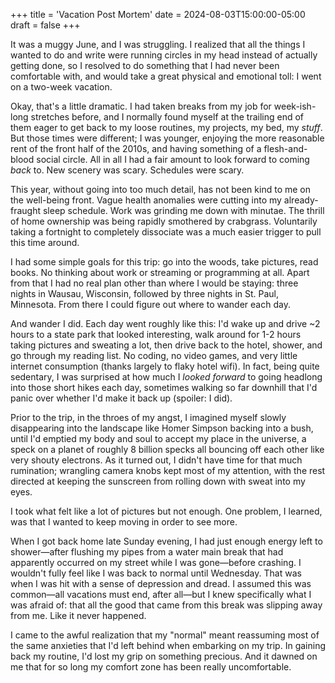 +++
title = 'Vacation Post Mortem'
date = 2024-08-03T15:00:00-05:00
draft = false
+++

It was a muggy June, and I was struggling. I realized that all the things I wanted to do and write were running circles in my head instead of actually getting done, so I resolved to do something that I had never been comfortable with, and would take a great physical and emotional toll: I went on a two-week vacation.

<!--more-->

Okay, that's a little dramatic. I had taken breaks from my job for week-ish-long stretches before, and I normally found myself at the trailing end of them eager to get back to my loose routines, my projects, my bed, my _stuff_. But those times were different; I was younger, enjoying the more reasonable rent of the front half of the 2010s, and having something of a flesh-and-blood social circle. All in all I had a fair amount to look forward to coming _back_ to. New scenery was scary. Schedules were scary.

This year, without going into too much detail, has not been kind to me on the well-being front. Vague health anomalies were cutting into my already-fraught sleep schedule. Work was grinding me down with minutae. The thrill of home ownership was being rapidly smothered by crabgrass. Voluntarily taking a fortnight to completely dissociate was a much easier trigger to pull this time around.

I had some simple goals for this trip: go into the woods, take pictures, read books. No thinking about work or streaming or programming at all. Apart from that I had no real plan other than where I would be staying: three nights in Wausau, Wisconsin, followed by three nights in St. Paul, Minnesota. From there I could figure out where to wander each day.

And wander I did. Each day went roughly like this: I'd wake up and drive ~2 hours to a state park that looked interesting, walk around for 1-2 hours taking pictures and sweating a lot, then drive back to the hotel, shower, and go through my reading list. No coding, no video games, and very little internet consumption (thanks largely to flaky hotel wifi). In fact, being quite sedentary, I was surprised at how much I _looked forward_ to going headlong into those short hikes each day, sometimes walking so far downhill that I'd panic over whether I'd make it back up (spoiler: I did).

Prior to the trip, in the throes of my angst, I imagined myself slowly disappearing into the landscape like Homer Simpson backing into a bush, until I'd emptied my body and soul to accept my place in the universe, a speck on a planet of roughly 8 billion specks all bouncing off each other like very shouty electrons. As it turned out, I didn't have time for that much rumination; wrangling camera knobs kept most of my attention, with the rest directed at keeping the sunscreen from rolling down with sweat into my eyes.

I took what felt like a lot of pictures but not enough. One problem, I learned, was that I wanted to keep moving in order to see more.

When I got back home late Sunday evening, I had just enough energy left to shower—after flushing my pipes from a water main break that had apparently occurred on my street while I was gone—before crashing. I wouldn't fully feel like I was back to normal until Wednesday. That was when I was hit with a sense of depression and dread. I assumed this was common—all vacations must end, after all—but I knew specifically what I was afraid of: that all the good that came from this break was slipping away from me. Like it never happened.

I came to the awful realization that my "normal" meant reassuming most of the same anxieties that I'd left behind when embarking on my trip. In gaining back my routine, I'd lost my grip on something precious. And it dawned on me that for so long my comfort zone has been really uncomfortable.